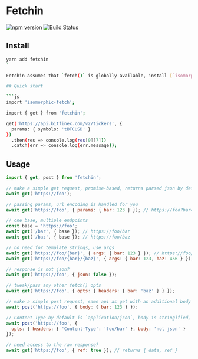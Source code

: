# Fetchin

[![npm version](https://badge.fury.io/js/fetchin.svg)](https://badge.fury.io/js/fetchin) [![Build Status](https://travis-ci.org/sonaye/fetchin.svg?branch=master)](https://travis-ci.org/sonaye/fetchin)

## Install

```bash
yarn add fetchin
`

Fetchin assumes that `fetch()` is globally available, install [`isomorphic-fetch`](https://github.com/matthew-andrews/isomorphic-fetch) as well (not needed for React Native).

## Quick start

```js
import 'isomorphic-fetch';

import { get } from 'fetchin';

get('https://api.bitfinex.com/v2/tickers', {
  params: { symbols: 'tBTCUSD' }
})
  .then(res => console.log(res[0][7]))
  .catch(err => console.log(err.message));
```

## Usage

```javascript
import { get, post } from 'fetchin';

// make a simple get request, promise-based, returns parsed json by default (can be modified)
await get('https://foo');

// passing params, url encoding is handled for you
await get('https://foo', { params: { bar: 123 } }); // https://foo?bar=123

// one base, multiple endpoints
const base = 'https://foo';
await get('/bar', { base }); // https://foo/bar
await get('/baz', { base }); // https://foo/baz

// no need for template strings, use args
await get('https://foo/{bar}', { args: { bar: 123 } }); // https://foo/123
await get('https://foo/{bar}/{baz}', { args: { bar: 123, baz: 456 } }); // https://foo/123/456

// response is not json?
await get('https://foo', { json: false });

// tweak/pass any other fetch() opts
await get('https://foo', { opts: { headers: { bar: 'baz' } } });

// make a simple post request, same api as get with an additional body option
await post('https://foo', { body: { bar: 123 } });

// Content-Type by default is `application/json`, body is stringified, to overwrite utilize opts
await post('https://foo', {
  opts: { headers: { 'Content-Type': 'foo/bar' }, body: 'not json' }
});

// need access to the raw response?
await get('https://foo', { ref: true }); // returns { data, ref }
```
